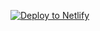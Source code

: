
[![Deploy to Netlify](https://www.netlify.com/img/deploy/button.svg)](https://app.netlify.com/start/deploy?repository=https://github.com/kkgthb/web-site-nextjs-01-min-viable-build)